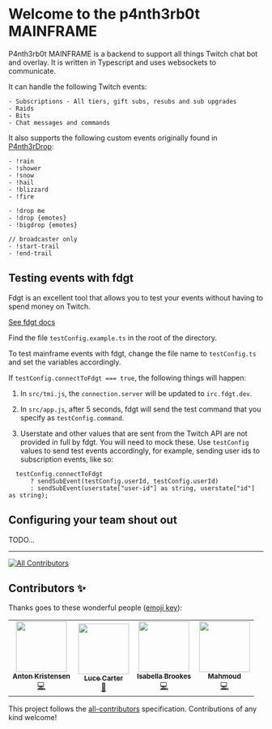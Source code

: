 # Welcome to the p4nth3rb0t MAINFRAME

P4nth3rb0t MAINFRAME is a backend to support all things Twitch chat bot and overlay. It is written in Typescript and uses websockets to communicate.

It can handle the following Twitch events:

```
- Subscriptions - All tiers, gift subs, resubs and sub upgrades
- Raids
- Bits
- Chat messages and commands
```

It also supports the following custom events originally found in [P4nth3rDrop](https://github.com/whitep4nth3r/p4nth3rdrop):

```
- !rain
- !shower
- !snow
- !hail
- !blizzard
- !fire

- !drop me
- !drop {emotes}
- !bigdrop {emotes}

// broadcaster only
- !start-trail
- !end-trail
```

## Testing events with fdgt

Fdgt is an excellent tool that allows you to test your events without having to spend money on Twitch.

[See fdgt docs](https://fdgt-website.now.sh/docs/getting-started)

Find the file `testConfig.example.ts` in the root of the directory.

To test mainframe events with fdgt, change the file name to `testConfig.ts` and set the variables accordingly.

If `testConfig.connectToFdgt === true`, the following things will happen:

1. In `src/tmi.js`, the `connection.server` will be updated to `irc.fdgt.dev`.

2. In `src/app.js`, after 5 seconds, fdgt will send the test command that you specify as `testConfig.command`.

3. Userstate and other values that are sent from the Twitch API are not provided in full by fdgt. You will need to mock these. Use `testConfig` values to send test events accordingly, for example, sending user ids to subscription events, like so:

```
  testConfig.connectToFdgt
      ? sendSubEvent(testConfig.userId, testConfig.userId)
      : sendSubEvent(userstate["user-id"] as string, userstate["id"] as string);

```

## Configuring your team shout out

TODO...

---

<!-- ALL-CONTRIBUTORS-BADGE:START - Do not remove or modify this section -->
[![All Contributors](https://img.shields.io/badge/all_contributors-4-orange.svg?style=flat-square)](#contributors-)
<!-- ALL-CONTRIBUTORS-BADGE:END -->

## Contributors ✨

Thanks goes to these wonderful people ([emoji key](https://allcontributors.org/docs/en/emoji-key)):

<!-- ALL-CONTRIBUTORS-LIST:START - Do not remove or modify this section -->
<!-- prettier-ignore-start -->
<!-- markdownlint-disable -->
<table>
  <tr>
    <td align="center"><a href="http://www.akr.is"><img src="https://avatars2.githubusercontent.com/u/5489879?v=4" width="100px;" alt=""/><br /><sub><b>Anton Kristensen</b></sub></a><br /><a href="https://github.com/whitep4nth3r/p4nth3rb0t-mainframe/commits?author=antonedvard" title="Code">💻</a></td>
    <td align="center"><a href="http://lucecarter.co.uk"><img src="https://avatars2.githubusercontent.com/u/6980734?v=4" width="100px;" alt=""/><br /><sub><b>Luce Carter</b></sub></a><br /><a href="https://github.com/whitep4nth3r/p4nth3rb0t-mainframe/commits?author=LuceCarter" title="Documentation">📖</a></td>
    <td align="center"><a href="https://isabellabrookes.com"><img src="https://avatars1.githubusercontent.com/u/12928252?v=4" width="100px;" alt=""/><br /><sub><b>Isabella Brookes</b></sub></a><br /><a href="https://github.com/whitep4nth3r/p4nth3rb0t-mainframe/commits?author=isabellabrookes" title="Code">💻</a></td>
    <td align="center"><a href="https://github.com/CadillacJack95"><img src="https://avatars1.githubusercontent.com/u/15073669?v=4" width="100px;" alt=""/><br /><sub><b>Mahmoud</b></sub></a><br /><a href="https://github.com/whitep4nth3r/p4nth3rb0t-mainframe/commits?author=CadillacJack95" title="Code">💻</a></td>
  </tr>
</table>

<!-- markdownlint-enable -->
<!-- prettier-ignore-end -->
<!-- ALL-CONTRIBUTORS-LIST:END -->

This project follows the [all-contributors](https://github.com/all-contributors/all-contributors) specification. Contributions of any kind welcome!
